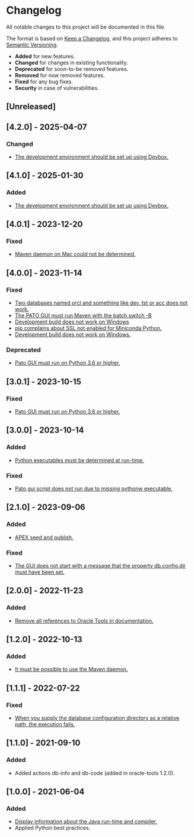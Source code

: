 # Changelog

All notable changes to this project will be documented in this file.

The format is based on [Keep a Changelog](https://keepachangelog.com/en/1.0.0/),
and this project adheres to [Semantic Versioning](https://semver.org/spec/v2.0.0.html).

- **Added** for new features.
- **Changed** for changes in existing functionality.
- **Deprecated** for soon-to-be removed features.
- **Removed** for now removed features.
- **Fixed** for any bug fixes.
- **Security** in case of vulnerabilities.

## [Unreleased]

## [4.2.0] - 2025-04-07

### Changed

- [The development environment should be set up using Devbox.](https://github.com/paulissoft/pato-gui/issues/21)

## [4.1.0] - 2025-01-30

### Added

- [The development environment should be set up using Devbox.](https://github.com/paulissoft/pato-gui/issues/21)

## [4.0.1] - 2023-12-20

### Fixed

- [Maven daemon on Mac could not be determined.](https://github.com/paulissoft/pato-gui/issues/20)

## [4.0.0] - 2023-11-14

### Fixed

- [Two databases named orcl and something like dev, tst or acc does not work.](https://github.com/paulissoft/pato-gui/issues/18)
- [The PATO GUI must run Maven with the batch switch -B](https://github.com/paulissoft/pato-gui/issues/17)
- [Development build does not work on Windows](https://github.com/paulissoft/pato-gui/issues/15)
- [pip complains about SSL not enabled for Miniconda Python.](https://github.com/paulissoft/pato-gui/issues/14)
- [Development build does not work on Windows.](https://github.com/paulissoft/pato-gui/issues/15)

### Deprecated

- [Pato GUI must run on Python 3.6 or higher.](https://github.com/paulissoft/pato-gui/issues/13)

## [3.0.1] - 2023-10-15

### Fixed

- [Pato GUI must run on Python 3.6 or higher.](https://github.com/paulissoft/pato-gui/issues/13)

## [3.0.0] - 2023-10-14

### Added

- [Python executables must be determined at run-time.](https://github.com/paulissoft/pato-gui/issues/11)

### Fixed

- [Pato gui script does not run due to missing pythonw executable.](https://github.com/paulissoft/pato-gui/issues/10)

## [2.1.0] - 2023-09-06

### Added

- [APEX seed and publish.](https://github.com/paulissoft/oracle-tools/issues/107)

### Fixed

- [The GUI does not start with a message that the property db.config.dir must have been set.](https://github.com/paulissoft/pato-gui/issues/8)

## [2.0.0] - 2022-11-23

### Added

- [Remove all references to Oracle Tools in documentation.](https://github.com/paulissoft/pato-gui/issues/7)

## [1.2.0] - 2022-10-13

### Added

- [It must be possible to use the Maven daemon.](https://github.com/paulissoft/pato-gui/issues/6)

## [1.1.1] - 2022-07-22

### Fixed

- [When you supply the database configuration directory as a relative path, the execution fails.](https://github.com/paulissoft/pato-gui/issues/5)

## [1.1.0] - 2021-09-10

### Added

- Added actions db-info and db-code (added in oracle-tools 1.2.0).

## [1.0.0] - 2021-06-04

### Added

- [Display information about the Java run-time and compiler.](https://github.com/paulissoft/pato-gui/issues/3)
- Applied Python best practices.
